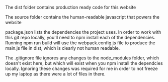 The dist folder contains production ready code for this website

The source folder contains the human-readable javascript that powers the website

package.json lists the dependencies the project uses. In order to work with this git repo locally, you'll need to npm install each of the dependencies. Running npm run build will use the webpack.config.js file to produce the main.js file in dist, which is clearly not human readable. 

The .gitignore file ignores any changes to the node_modules folder, which doesn't exist here, but which will exist when you npm install the dependcies locally. Ignoring these changes was required for me in order to not freeze up my laptop as there were a lot of files in there.